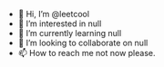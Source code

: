 - 👋 Hi, I’m @leetcool
- 👀 I’m interested in null
- 🌱 I’m currently learning null
- 💞️ I’m looking to collaborate on null
- 📫 How to reach me not now please.

<!---
leetcool/leetcool is a ✨ special ✨ repository because its `README.md` (this file) appears on your GitHub profile.
You can click the Preview link to take a look at your changes.
--->
